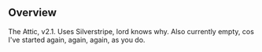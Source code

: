 ## Overview

The Attic, v2.1. Uses Silverstripe, lord knows why. Also currently empty, cos I've started again, again, again, as you do.